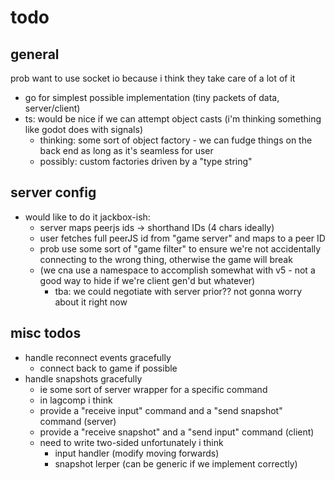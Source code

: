 # todo

## general

prob want to use socket io because i think they take care of a lot of it
- go for simplest possible implementation (tiny packets of data, server/client)
- ts: would be nice if we can attempt object casts (i'm thinking something like godot does with signals)
  - thinking: some sort of object factory - we can fudge things on the back end as long as it's seamless for user
  - possibly: custom factories driven by a "type string"


## server config
- would like to do it jackbox-ish:
  - server maps peerjs ids -> shorthand IDs (4 chars ideally)
  - user fetches full peerJS id from "game server" and maps to a peer ID
  - prob use some sort of "game filter" to ensure we're not accidentally connecting to the wrong thing, otherwise the game will break
  - (we cna use a namespace to accomplish somewhat with v5 - not a good way to hide if we're client gen'd but whatever)
    - tba: we could negotiate with server prior?? not gonna worry about it right now


## misc todos
- handle reconnect events gracefully
  - connect back to game if possible
- handle snapshots gracefully
  - ie some sort of server wrapper for a specific command
  - in lagcomp i think
  - provide a "receive input" command and a "send snapshot" command (server)
  - provide a "receive snapshot" and a "send input" command (client)
  - need to write two-sided unfortunately i think
    - input handler (modify moving forwards)
    - snapshot lerper (can be generic if we implement correctly)